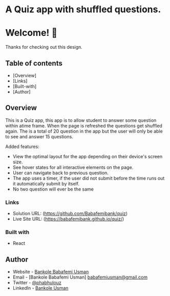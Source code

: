 # A Quiz app with shuffled questions.

# Welcome! 👋

Thanks for checking out this design.
 

## Table of contents

- [Overview]
- [Links]
- [Built-with]
- [Author]



## Overview

This is a Quiz app, this app is to allow student to answer some question within atime frame. When the page is refreshed the questions get shuffled again. The is a total of 20 question in the app but the user will only be able to see and answer 15 questions.

Added features:

- View the optimal layout for the app depending on their device's screen size.
- See hover states for all interactive elements on the page.
- User can navigate back to previous question. 
- The app uses a timer, if the user did not submit before the time runs out it automatically submit by itself.
- No two question will ever be the same
### Links

- Solution URL: (https://github.com/Babafemibank/quiz)
- Live Site URL: (https://babafemibank.github.io/quiz/)



### Built with

- React


## Author

- Website - [Bankole Babafemi Usman](https://github.com/Babafemibank)
- Email - [Bankole Babafemi Usman] babafemiusman@gmail.com
- Twitter - [@phabhulouz](https://www.twitter.com/phabhulouz)
- LinkedIn - [Bankole Usman](https://www.linkedin.com/in/bankole-usman-099081268)

